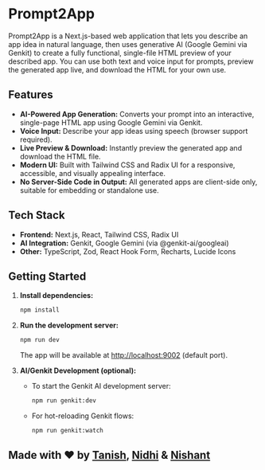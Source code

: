# Prompt2App

Prompt2App is a Next.js-based web application that lets you describe an app idea in natural language, then uses generative AI (Google Gemini via Genkit) to create a fully functional, single-file HTML preview of your described app. You can use both text and voice input for prompts, preview the generated app live, and download the HTML for your own use.

## Features
- **AI-Powered App Generation:** Converts your prompt into an interactive, single-page HTML app using Google Gemini via Genkit.
- **Voice Input:** Describe your app ideas using speech (browser support required).
- **Live Preview & Download:** Instantly preview the generated app and download the HTML file.
- **Modern UI:** Built with Tailwind CSS and Radix UI for a responsive, accessible, and visually appealing interface.
- **No Server-Side Code in Output:** All generated apps are client-side only, suitable for embedding or standalone use.

## Tech Stack
- **Frontend:** Next.js, React, Tailwind CSS, Radix UI
- **AI Integration:** Genkit, Google Gemini (via @genkit-ai/googleai)
- **Other:** TypeScript, Zod, React Hook Form, Recharts, Lucide Icons

## Getting Started

1. **Install dependencies:**
   ```bash
   npm install
   ```

2. **Run the development server:**
   ```bash
   npm run dev
   ```
   The app will be available at [http://localhost:9002](http://localhost:9002) (default port).

3. **AI/Genkit Development (optional):**
   - To start the Genkit AI development server:
     ```bash
     npm run genkit:dev
     ```
   - For hot-reloading Genkit flows:
     ```bash
     npm run genkit:watch
     ```

## Made with ❤️ by [Tanish](https://github.com/tanishpoddar), [Nidhi](https://github.com/nidhi-nayan) & [Nishant](https://github.com/nishant-codess)
